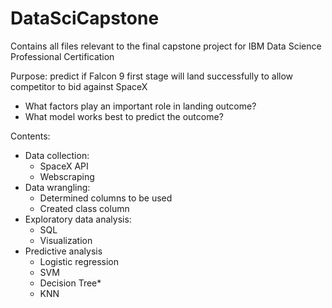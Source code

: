 # DataSciCapstone
Contains all files relevant to the final capstone project for IBM Data Science Professional Certification

Purpose: predict if Falcon 9 first stage will land successfully to allow competitor to bid against SpaceX
- What factors play an important role in landing outcome?
- What model works best to predict the outcome?

Contents:
- Data collection:
  - SpaceX API
  - Webscraping
- Data wrangling:
  - Determined columns to be used
  - Created class column
- Exploratory data analysis:
  - SQL
  - Visualization
- Predictive analysis
  - Logistic regression
  - SVM
  - Decision Tree*
  - KNN
  
